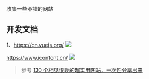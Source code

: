 收集一些不错的网站


## 开发文档
1、https://cn.vuejs.org/
![](https://wx2.sinaimg.cn/large/989218adgy1gd1zlus2j9j21b40qc41v.jpg)

https://www.iconfont.cn/
![](https://wx4.sinaimg.cn/large/989218adgy1gd1zlma2xcj219c0n6tb6.jpg)

>参考
[130 个相见恨晚的超实用网站，一次性分享出来](https://blog.csdn.net/qq_43901693/article/details/100606828)